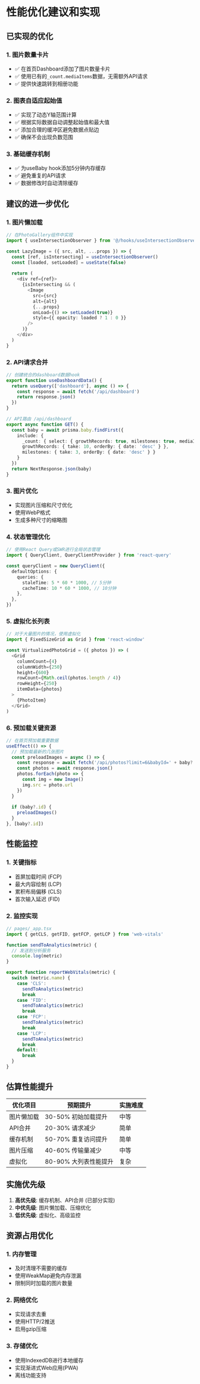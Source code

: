 # 性能优化建议和实现

## 已实现的优化

### 1. 图片数量卡片
- ✅ 在首页Dashboard添加了图片数量卡片
- ✅ 使用已有的`_count.mediaItems`数据，无需额外API请求
- ✅ 提供快速跳转到相册功能

### 2. 图表自适应起始值
- ✅ 实现了动态Y轴范围计算
- ✅ 根据实际数据自动调整起始值和最大值
- ✅ 添加合理的缓冲区避免数据点贴边
- ✅ 确保不会出现负数范围

### 3. 基础缓存机制
- ✅ 为useBaby hook添加5分钟内存缓存
- ✅ 避免重复的API请求
- ✅ 数据修改时自动清除缓存

## 建议的进一步优化

### 1. 图片懒加载
```typescript
// 在PhotoGallery组件中实现
import { useIntersectionObserver } from '@/hooks/useIntersectionObserver'

const LazyImage = ({ src, alt, ...props }) => {
  const [ref, isIntersecting] = useIntersectionObserver()
  const [loaded, setLoaded] = useState(false)
  
  return (
    <div ref={ref}>
      {isIntersecting && (
        <Image
          src={src}
          alt={alt}
          {...props}
          onLoad={() => setLoaded(true)}
          style={{ opacity: loaded ? 1 : 0 }}
        />
      )}
    </div>
  )
}
```

### 2. API请求合并
```typescript
// 创建统合的dashboard数据hook
export function useDashboardData() {
  return useQuery(['dashboard'], async () => {
    const response = await fetch('/api/dashboard')
    return response.json()
  })
}

// API路由 /api/dashboard
export async function GET() {
  const baby = await prisma.baby.findFirst({
    include: {
      _count: { select: { growthRecords: true, milestones: true, mediaItems: true } },
      growthRecords: { take: 10, orderBy: { date: 'desc' } },
      milestones: { take: 3, orderBy: { date: 'desc' } }
    }
  })
  return NextResponse.json(baby)
}
```

### 3. 图片优化
- 实现图片压缩和尺寸优化
- 使用WebP格式
- 生成多种尺寸的缩略图

### 4. 状态管理优化
```typescript
// 使用React Query或SWR进行全局状态管理
import { QueryClient, QueryClientProvider } from 'react-query'

const queryClient = new QueryClient({
  defaultOptions: {
    queries: {
      staleTime: 5 * 60 * 1000, // 5分钟
      cacheTime: 10 * 60 * 1000, // 10分钟
    },
  },
})
```

### 5. 虚拟化长列表
```typescript
// 对于大量图片的情况，使用虚拟化
import { FixedSizeGrid as Grid } from 'react-window'

const VirtualizedPhotoGrid = ({ photos }) => (
  <Grid
    columnCount={4}
    columnWidth={250}
    height={600}
    rowCount={Math.ceil(photos.length / 4)}
    rowHeight={250}
    itemData={photos}
  >
    {PhotoItem}
  </Grid>
)
```

### 6. 预加载关键资源
```typescript
// 在首页预加载重要数据
useEffect(() => {
  // 预加载最新的几张图片
  const preloadImages = async () => {
    const response = await fetch('/api/photos?limit=6&babyId=' + baby?.id)
    const photos = await response.json()
    photos.forEach(photo => {
      const img = new Image()
      img.src = photo.url
    })
  }
  
  if (baby?.id) {
    preloadImages()
  }
}, [baby?.id])
```

## 性能监控

### 1. 关键指标
- 首屏加载时间 (FCP)
- 最大内容绘制 (LCP)
- 累积布局偏移 (CLS)
- 首次输入延迟 (FID)

### 2. 监控实现
```typescript
// pages/_app.tsx
import { getCLS, getFID, getFCP, getLCP } from 'web-vitals'

function sendToAnalytics(metric) {
  // 发送到分析服务
  console.log(metric)
}

export function reportWebVitals(metric) {
  switch (metric.name) {
    case 'CLS':
      sendToAnalytics(metric)
      break
    case 'FID':
      sendToAnalytics(metric)
      break
    case 'FCP':
      sendToAnalytics(metric)
      break
    case 'LCP':
      sendToAnalytics(metric)
      break
    default:
      break
  }
}
```

## 估算性能提升

| 优化项目 | 预期提升 | 实施难度 |
|---------|---------|---------|
| 图片懒加载 | 30-50% 初始加载提升 | 中等 |
| API合并 | 20-30% 请求减少 | 简单 |
| 缓存机制 | 50-70% 重复访问提升 | 简单 |
| 图片压缩 | 40-60% 传输量减少 | 中等 |
| 虚拟化 | 80-90% 大列表性能提升 | 复杂 |

## 实施优先级

1. **高优先级**: 缓存机制、API合并 (已部分实现)
2. **中优先级**: 图片懒加载、压缩优化
3. **低优先级**: 虚拟化、高级监控

## 资源占用优化

### 1. 内存管理
- 及时清理不需要的缓存
- 使用WeakMap避免内存泄漏
- 限制同时加载的图片数量

### 2. 网络优化
- 实现请求去重
- 使用HTTP/2推送
- 启用gzip压缩

### 3. 存储优化
- 使用IndexedDB进行本地缓存
- 实现渐进式Web应用(PWA)
- 离线功能支持 